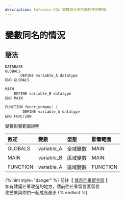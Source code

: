 ```yaml
---
description: Informix-4GL 變數部分同名稱的作用範圍
---
```


# 變數同名的情況

## 語法

```objectivec
DATABASE
GLOBALS
       DEFINE variable_A datatype
END GLOBALS

MAIN
    DEFINE variable_B datatype
END MAIN

FUNCTION functionName( )
        DEFINE variable_A datatype
END FUNCTION
```

變數影響範圍說明

| 敘述 | 變數 | 型態 | 影響範圍 |
| :--- | :--- | :--- | :--- |
| GLOBALS | variable\_A | 全域變數 | MAIN |
| MAIN | variable\_B | 區域變數 | MAIN |
| FUNCTION | variable\_A | 區域變數 | FUNCTION |

{% hint style="danger" %}
前往【 [城市芒果留言區](https://give0714.pixnet.net/blog/post/45997294-informix-4gl-%e8%ae%8a%e6%95%b8%e7%af%84%e5%9c%8d-%28-%e4%ba%8c-%29) 】  
如有建議芒果改進的地方，請前往芒果留言區留言  
使芒果與你們一起成長進步
{% endhint %}

